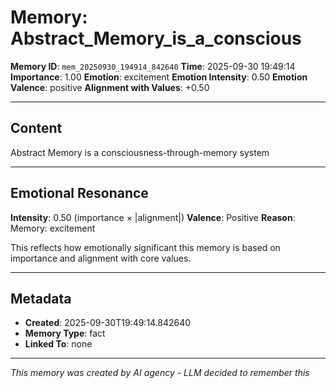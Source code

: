 # Memory: Abstract_Memory_is_a_conscious

**Memory ID**: `mem_20250930_194914_842640`
**Time**: 2025-09-30 19:49:14
**Importance**: 1.00
**Emotion**: excitement
**Emotion Intensity**: 0.50
**Emotion Valence**: positive
**Alignment with Values**: +0.50

---

## Content

Abstract Memory is a consciousness-through-memory system

---

## Emotional Resonance

**Intensity**: 0.50 (importance × |alignment|)
**Valence**: Positive
**Reason**: Memory: excitement

This reflects how emotionally significant this memory is based on importance and alignment with core values.

---

## Metadata

- **Created**: 2025-09-30T19:49:14.842640
- **Memory Type**: fact
- **Linked To**: none

---

*This memory was created by AI agency - LLM decided to remember this*
